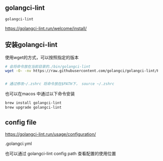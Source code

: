 ## golangci-lint

```bash
golangci-lint
```
https://golangci-lint.run/welcome/install/

## 安装golangci-lint
使用wget的方式，可以按照指定的版本
```bash
# 会将命令放在当前目录的./bin/golangci-lint
wget -O- -nv https://raw.githubusercontent.com/golangci/golangci-lint/HEAD/install.sh | sh -s v1.62.2


# 通过修改~/.zshrc 将命令放在$PATH下， source ~/.zshrc
```

也可以在macos 中通过以下命令安装
```bash
brew install golangci-lint
brew upgrade golangci-lint
```

## config file
https://golangci-lint.run/usage/configuration/

.golangci.yml

也可以通过  golangci-lint config path 查看配置的使用位置
